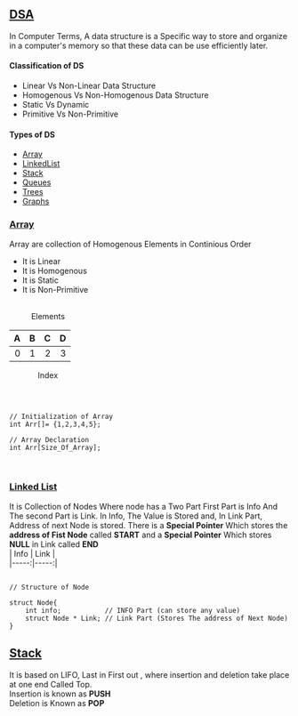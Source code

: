 ## [DSA]() 
In Computer Terms, A data structure is a Specific way to store and organize in a computer's memory so that these data can be use efficiently later. 

#### Classification of DS
* Linear Vs Non-Linear Data Structure
* Homogenous Vs Non-Homogenous Data Structure
* Static Vs Dynamic 
* Primitive Vs Non-Primitive

#### Types of DS
* [Array]() 
* [LinkedList]()
* [Stack]()
* [Queues]()
* [Trees]()
* [Graphs]()

### [Array]()
Array are collection of Homogenous Elements in Continious Order
* It is Linear
* It is Homogenous
* It is Static
* It is Non-Primitive 
<br>
&nbsp;&nbsp;&nbsp;&nbsp;&nbsp; &nbsp; &nbsp; Elements
<br>

| A | B | C | D |   
|--:|--:|--:|--:|
| 0 | 1 | 2 | 3 |  

&nbsp;&nbsp;&nbsp;&nbsp;&nbsp;&nbsp;&nbsp;&nbsp;&nbsp;&nbsp;&nbsp;&nbsp;&nbsp;Index

<br>

```Array

// Initialization of Array
int Arr[]= {1,2,3,4,5};

// Array Declaration 
int Arr[Size_Of_Array];

``` 
<br>

### [Linked List]()
It is Collection of Nodes Where node has a Two Part First Part is Info And The second Part is Link. 
In Info, The Value is Stored and,
In Link Part, Address of next Node is stored.
There is a **Special Pointer** Which stores the **address of Fist Node** called **START**
and a **Special Pointer** Which stores **NULL** in Link called **END**
<br>
  | Info | Link |  
  |-----:|-----:|
<br>

```Structure

// Structure of Node

struct Node{
    int info;           // INFO Part (can store any value)
    struct Node * Link; // Link Part (Stores The address of Next Node)
}

```
## [Stack]()

It is based on LIFO, Last in First out , where insertion and deletion take place at one end Called Top.<br>
Insertion is known as **PUSH**<br>
Deletion is Known as **POP**   

